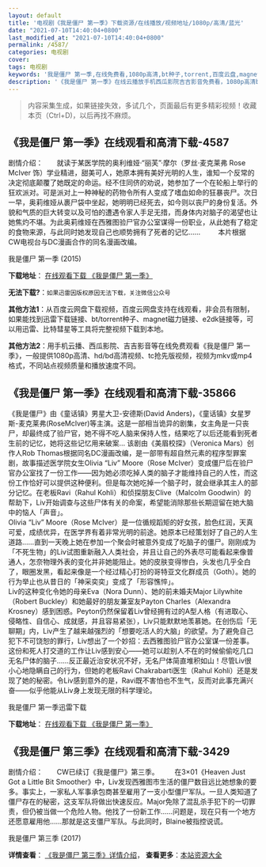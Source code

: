 ```yaml
---
layout: default
title: '电视剧《我是僵尸 第一季》下载资源/在线播放/视频地址/1080p/高清/蓝光'
date: "2021-07-10T14:40:04+0800"
last_modified_at: "2021-07-10T14:40:04+0800"
permalink: /4587/
categories: 电视剧
cover:
tags: 电视剧
keywords: '我是僵尸 第一季,在线免费看,1080p高清,bt种子,torrent,百度云盘,magnet,磁力链,迅雷下载资源'
description: '《我是僵尸 第一季》在线云播放手机西瓜影院吉吉影音免费看，1080p高清bd/hd未删减完整版和tc抢先枪版，mkv/mp4格式，附带bt/torrent种子、magnet/磁力链、百度云盘、网盘资源迅雷下载链接'
---
```


>内容采集生成，如果链接失效，多试几个，页面最后有更多精彩视频！收藏本页（Ctrl+D)，以后再找不麻烦。


## 《我是僵尸 第一季》在线观看和高清下载-4587

剧情介绍：　　就读于某医学院的奥利维娅·“丽芙”·摩尔（罗丝·麦克莱弗 Rose McIver 饰）学业精进，甜美可人，她原本拥有美好光明的人生，谁知一个反常的决定彻底颠覆了她既定的命运。经不住同侪的劝说，她参加了一个在轮船上举行的狂欢派对。可是派对上一种神秘的药物令所有人变成了嗜血如命的狂暴丧尸。次日一早，奥莉维娅从裹尸袋中坐起，她明明已经死去，如今则以丧尸的身份复活。外貌和气质的巨大转变以及可怕的遭遇令家人手足无措，而身体内对脑子的渴望也让她焦灼不堪。为此奥莉维娅在西雅图验尸官办公室谋得一份职业，从此她有了稳定的食物来源，与此同时她发现自己也顺势拥有了死者的记忆……  　　本片根据CW电视台与DC漫画合作的同名漫画改编。


我是僵尸 第一季 (2015)

**下载地址**： [在线观看下载 《我是僵尸 第一季》](https://www.btbtdy.me/btdy/dy2712.html) 


**无法下载?**：`如果迅雷因版权原因无法下载，关注微信公众号 `

**其他方法1**：从百度云网盘下载视频，百度云网盘支持在线观看，非会员有限制，如果能找到迅雷下载链接、bt/torrent种子、magnet磁力链接、e2dk链接等，可以用迅雷、比特彗星等工具将完整视频下载到本地。

**其他方法2**：用手机云播、西瓜影院、吉吉影音等在线免费观看《我是僵尸 第一季》，一般提供1080p高清、hd/bd高清视频、tc抢先版视频，视频为mkv或mp4格式，不同站点视频质量和播放速度不同。


## 《我是僵尸 第一季》在线观看和高清下载-35866

《我是僵尸》由《童话镇》男星大卫-安德斯(David Anders)，《童话镇》女星罗斯-麦克莱弗(RoseMclver)等主演。这是一部相当诡异的剧集，女主角是一只丧尸，却最终成了验尸官，她不得不吃人脑来保持人性，结果吃了以后还能看到死者生前的记忆，她将这些记忆用来破案&hellip; 该剧由《美眉校探》（Veronica Mars）创作人Rob Thomas根据同名DC漫画改编，是一部带有超自然元素的程序型罪案剧，故事描述医学院女生Olivia “Liv” Moore（Rose McIver）变成僵尸后在验尸官办公室找了一份工作&mdash;—因为她必须吃掉人类的脑子才能维持自己的人性，而这份工作恰好可以提供这种便利。但是每次她吃掉一个脑子时，就会继承其主人的部分记忆。在老板Ravi（Rahul Kohli）和侦探朋友Clive（Malcolm Goodwin）的帮助下，Liv开始调查与这些尸体有关的命案，希望能消除那些长期逗留在她大脑中的恼人「声音」。<br />Olivia “Liv” Moore（Rose McIver）是一位循规蹈矩的好女孩，脸色红润，天真可爱，成绩优异，在医学界有着非常光明的前途。她原本已经策划好了自己的人生道路&hellip;…直到一天晚上她在参加一个聚会时被意外变成了吃脑子的僵尸。刚刚成为「不死生物」的Liv试图重新融入人类社会，并且让自己的外表尽可能看起来像普通人，怎奈物理外表的变化并非她能阻止。她的皮肤变得惨白，头发也几乎全白了，眼圈发黑，看起来像是一个经过精心打扮的哥特亚文化群成员（Goth）。她的行为举止也从昔日的「神采奕奕」变成了「形容憔悴」。<br />Liv的这种变化令她的母亲Eva（Nora Dunn）、她的前未婚夫Major Lilywhite（Robert Buckley）和她最好的朋友兼室友Payton Charles（Alexandra Krosney）感到困惑。Peyton仍然保留着Liv曾经拥有过的A型人格（有进取心、侵略性、自信心、成就感，并且容易紧张），Liv只能默默地羡慕她。在创伤后「无聊期」内，Liv产生了越来越强烈的「想要吃活人的大脑」的欲望。为了避免自己犯下不可饶恕的罪行，Liv想出了一个妙招：去西雅图验尸官办公室谋一份差事。<br />这份和死人打交道的工作让Liv感到安心——她可以趁别人不在的时候偷偷吃几口无名尸体的脑子&hellip;…反正最近治安状况不好，无名尸体简直堆积如山！尽管Liv很小心地隐瞒自己的行为，但她的老板Ravi Chakrabarti医生（Rahul Kohli）还是发现了她的秘密。令Liv感到意外的是，Ravi既不害怕也不生气，反而对此事充满兴奋——似乎他能从Liv身上发现无限的科学理论。<!---剧情end--->


我是僵尸 第一季迅雷下载

**下载地址**： [在线观看下载 《我是僵尸 第一季》](https://www.993dy.com//vod-detail-id-9779.html) 


## 《我是僵尸 第三季》在线观看和高清下载-3429

剧情介绍：　　CW已续订《我是僵尸》第三季。 　　在3×01《Heaven Just Got a Little Bit Smoother》中，Liv发现西雅图市生活的僵尸数目远比她想象的要多。事实上，一家私人军事承包商甚至雇用了一支小型僵尸军队。一旦人类知道了僵尸存在的秘密，这支军队将做出快速反应。Major免除了混乱杀手犯下的一切罪责，但仍被当做一个危险人物。他找了一份新工作……问题是，现在只有一个地方还愿意雇用他……那就是这支僵尸军队。与此同时，Blaine被指控说谎。


我是僵尸 第三季 (2017)

**详情查看**： [《我是僵尸 第三季》详情介绍](/movie/3429/)， **查看更多**：[本站资源大全](/movie/t/all/)

